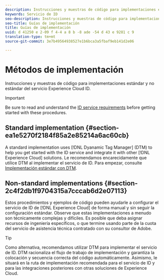 ```yaml
---
description: Instrucciones y muestras de código para implementaciones estándar y no estándar del servicio Experience Cloud ID.
keywords: Servicio de ID
seo-description: Instrucciones y muestras de código para implementaciones estándar y no estándar del servicio Experience Cloud ID.
seo-title: Guías de implementación
title: Guías de implementación
uuid: d 41250 e 2-09 f 4-4 a 8 b -8 ade -54 d 43 e 9281 c 9
translation-type: tm+mt
source-git-commit: 3e7b49564938527e1b6bca3a5fbaf9eb141d2e06

---
```



# Métodos de implementación

Instrucciones y muestras de código para implementaciones estándar y no estándar del servicio Experience Cloud ID.

>[!IMPORTANT]
>
>Be sure to read and understand the [ID service requirements](../reference/requirements.md) before getting started with these procedures.

## Standard implementation {#section-ea1e5270f2184f85a2e85214a6ac60cb}

A standard implementation uses [!DNL Dyanamic Tag Manager] (DTM) to help you get started with the ID service and integrate it with other [!DNL Experience Cloud] solutions. Le recomendamos encarecidamente que utilice DTM al implementar el servicio de ID. Para empezar, consulte [Implementación estándar con DTM](../implementation-guides/standard.md#concept-89cd0199a9634fc48644f2d61e3d2445).

## Non-standard implementations {#section-2c4f2db1f9704315a7cccab6d2e07113}

Estos procedimientos y ejemplos de código pueden ayudarle a configurar el servicio de ID de [!DNL Experience Cloud] de forma manual y sin seguir la configuración estándar. Observe que estas implementaciones a menudo son técnicamente complejas y difíciles. Es posible que deba asignar recursos de ingeniería específicos, o que termine usando parte de la cuota del servicio de asistencia técnica contratado con su consultor de Adobe.

>[!TIP]
>
>Como alternativa, recomendamos utilizar DTM para implementar el servicio de ID. DTM racionaliza el flujo de trabajo de implementación y garantiza la colocación y secuencia correcta del código automáticamente. Asimismo, le situará en la ruta de implementación recomendada para el servicio de ID y para las integraciones posteriores con otras soluciones de Experience Cloud.

